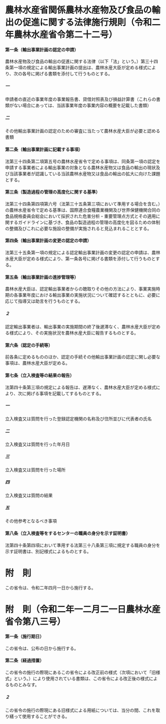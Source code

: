 # 農林水産省関係農林水産物及び食品の輸出の促進に関する法律施行規則（令和二年農林水産省令第二十二号）
#### 第一条（輸出事業計画の認定の申請）
農林水産物及び食品の輸出の促進に関する法律（以下「法」という。）第三十四条第一項の規定による輸出事業計画の提出は、農林水産大臣が定める様式により、次の各号に掲げる書類を添付して行うものとする。
##### 一
申請者の直近の事業年度の事業報告書、貸借対照表及び損益計算書（これらの書類がない場合にあっては、当該事業年度の事業内容の概要を記載した書類）
##### 二
その他輸出事業計画の認定のための審査に当たって農林水産大臣が必要と認める書類
#### 第二条（輸出事業計画に記載する事項）
法第三十四条第二項第五号の農林水産省令で定める事項は、同条第一項の認定を申請する事業者による輸出事業の対象となる農林水産物又は食品の輸出の現状及び当該事業者が認識している当該農林水産物又は食品の輸出の拡大に向けた課題とする。
#### 第三条（製造過程の管理の高度化に関する基準）
法第三十四条第四項第六号（法第三十五条第三項において準用する場合を含む。）の農林水産省令で定める基準は、国際連合食糧農業機関及び世界保健機関合同の食品規格委員会総会において採択された危害分析・重要管理点方式とその適用に関するガイドラインに基づき、食品の製造過程の管理の高度化を図るための体制の整備及びこれに必要な施設の整備が実施されると見込まれることとする。
#### 第四条（輸出事業計画の変更の認定の申請）
法第三十五条第一項の規定による認定輸出事業計画の変更の認定の申請は、農林水産大臣が定める様式により、第一条各号に掲げる書類を添付して行うものとする。
#### 第五条（輸出事業計画の進捗管理等）
農林水産大臣は、認定輸出事業者からの聴取りその他の方法により、事業実施時期の各事業年度における輸出事業の実施状況について確認するとともに、必要に応じて指導又は助言を行うものとする。
##### ２
認定輸出事業者は、輸出事業の実施期間の終了後遅滞なく、農林水産大臣が定める様式により、その実施状況を農林水産大臣に報告するものとする。
#### 第六条（認定の手続等）
前各条に定めるもののほか、認定の手続その他輸出事業計画の認定に関し必要な事項は、農林水産大臣が定める。
#### 第七条（立入検査等の結果の報告）
法第四十条第三項の規定による報告は、遅滞なく、農林水産大臣が定める様式により、次に掲げる事項を記載してするものとする。
##### 一
立入検査又は質問を行った登録認定機関の名称及び住所並びに代表者の氏名
##### 二
立入検査又は質問を行った年月日
##### 三
立入検査又は質問を行った場所
##### 四
立入検査又は質問の結果
##### 五
その他参考となるべき事項
#### 第八条（立入検査等をするセンターの職員の身分を示す証明書）
法第四十条第四項において準用する法第三十八条第三項に規定する職員の身分を示す証明書は、別記様式によるものとする。
# 附　則
この省令は、令和二年四月一日から施行する。
# 附　則（令和二年一二月二一日農林水産省令第八三号）
#### 第一条（施行期日）
この省令は、公布の日から施行する。
#### 第二条（経過措置）
この省令の施行の際現にあるこの省令による改正前の様式（次項において「旧様式」という。）により使用されている書類は、この省令による改正後の様式によるものとみなす。
##### ２
この省令の施行の際現にある旧様式による用紙については、当分の間、これを取り繕って使用することができる。
